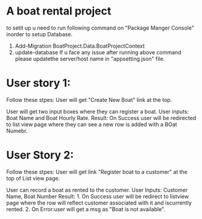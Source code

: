 # A boat rental project

to setit up u need to run following command on "Package Manger Console" inorder to setup Database.

1. Add-Migration BoatProject.Data.BoatProjectContext
2. update-database
If u face any issue after running above command please updatethe server/host name in "appsetting.json" file.


# User story 1: 
Follow these stpes: 
User will get "Create New Boat" link at the top.

User will get two input boxes where they can register a boat.
User inputs: Boat Name and Boat Hourly Rate.
Result: On Success user will be redirected to list view page
where they can see a new row is added with a BOat Numebr.

# User Story 2:
Follow these stpes: 
User will get link "Register boat to a customer" at the top of List view page.

User can record a boat as rented to the customer.
User Inputs: Customer Name, Boat Number
Result: 1. On Success user will be redirect to listview page where the row will reflect customer 	   associated with it and iscurrently rented.
        2. On Error:user will get a msg as "Boat is not available".
